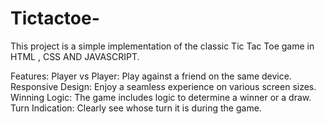 # Tictactoe-
This project is a simple implementation of the classic Tic Tac Toe game in  HTML , CSS AND JAVASCRIPT.

Features:
Player vs Player: Play against a friend on the same device.
Responsive Design: Enjoy a seamless experience on various screen sizes.
Winning Logic: The game includes logic to determine a winner or a draw.
Turn Indication: Clearly see whose turn it is during the game.
